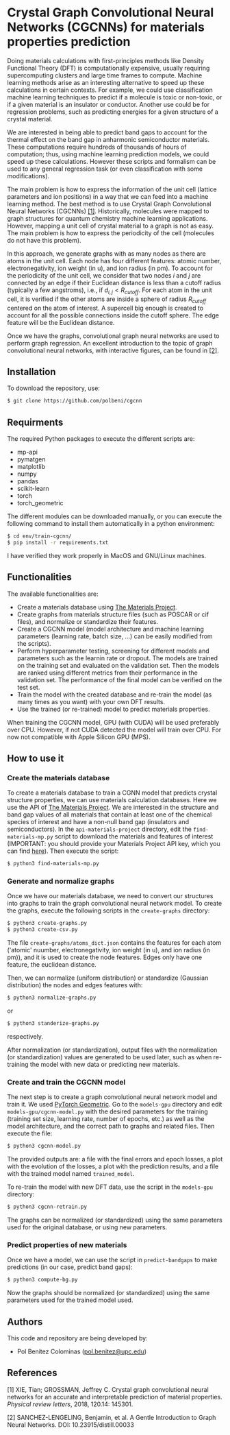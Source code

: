 # Crystal Graph Convolutional Neural Networks (CGCNNs) for materials properties prediction
Doing materials calculations with first-principles methods like Density Functional Theory (DFT) is computationally expensive, usually requiring supercomputing clusters and large time frames to compute. Machine learning methods arise as an interesting alternative to speed up these calculations in certain contexts. For example, we could use classification machine learning techniques to predict if a molecule is toxic or non-toxic, or if a given material is an insulator or conductor. Another use could be for regression problems, such as predicting energies for a given structure of a crystal material.

We are interested in being able to predict band gaps to account for the thermal effect on the band gap in anharmonic semiconductor materials. These computations require hundreds of thousands of hours of computation; thus, using machine learning prediction models, we could speed up these calculations. However these scripts and formalism can be used to any general regression task (or even classification with some modifications).

The main problem is how to express the information of the unit cell (lattice parameters and ion positions) in a way that we can feed into a machine learning method. The best method is to use Crystal Graph Convolutional Neural Networks (CGCNNs) [[1]](#1). Historically, molecules were mapped to graph structures for quantum chemistry machine learning applications. However, mapping a unit cell of crystal material to a graph is not as easy. The main problem is how to express the periodicity of the cell (molecules do not have this problem).

In this approach, we generate graphs with as many nodes as there are atoms in the unit cell. Each node has four different features: atomic number, electronegativity, ion weight (in u), and ion radius (in pm). To account for the periodicity of the unit cell, we consider that two nodes $i$ and $j$ are connected by an edge if their Euclidean distance is less than a cutoff radius (typically a few angstroms), i.e., if $d_{i,j} < R_{cutoff}$. For each atom in the unit cell, it is verified if the other atoms are inside a sphere of radius $R_{cutoff}$ centered on the atom of interest. A supercell big enough is created to account for all the possible connections inside the cutoff sphere. The edge feature will be the Euclidean distance.

Once we have the graphs, convolutional graph neural networks are used to perform graph regression. An excellent introduction to the topic of graph convolutional neural networks, with interactive figures, can be found in [[2]](#2).


## Installation

To download the repository, use:

```bash
$ git clone https://github.com/polbeni/cgcnn
```

## Requirments

The required Python packages to execute the different scripts are:
- mp-api
- pymatgen
- matplotlib
- numpy
- pandas
- scikit-learn
- torch
- torch_geometric

The different modules can be downloaded manually, or you can execute the following command to install them automatically in a python environment:
```bash
$ cd env/train-cgcnn/
$ pip install -r requirements.txt
```
I have verified they work properly in MacOS and GNU/Linux machines.


## Functionalities

The available functionalities are:
- Create a materials database using [The Materials Project](https://next-gen.materialsproject.org/).
- Create graphs from materials structure files (such as POSCAR or cif files), and normalize or standardize their features.
- Create a CGCNN model (model architecture and machine learning parameters (learning rate, batch size, ...) can be easily modified from the scripts).
- Perform hyperparameter testing, screening for different models and parameters such as the learnin rate or dropout. The models are trained on the training set and evaluated on the validation set. Then the models are ranked using different metrics from their performance in the validation set. The performance of the final model can be verified on the test set.
- Train the model with the created database and re-train the model (as many times as you want) with your own DFT results.
- Use the trained (or re-trained) model to predict materials properties.

When training the CGCNN model, GPU (with CUDA) will be used preferably over CPU. However, if not CUDA detected the model will train over CPU. For now not compatible with Apple Silicon GPU (MPS).

## How to use it

### Create the materials database
To create a materials database to train a CGNN model that predicts crystal structure properties, we can use materials calculation databases. Here we use the API of [The Materials Project](https://next-gen.materialsproject.org/). We are interested in the structure and band gap values of all materials that contain at least one of the chemical species of interest and have a non-null band gap (insulators and semiconductors). In the `api-materials-project` directory, edit the `find-materials-mp.py` script to download the materials and features of interest (IMPORTANT: you should provide your Materials Project API key, which you can find [here](https://next-gen.materialsproject.org/api#api-key)). Then execute the script:
```bash
$ python3 find-materials-mp.py
```

### Generate and normalize graphs
Once we have our materials database, we need to convert our structures into graphs to train the graph convolutional neural network model. To create the graphs, execute the following scripts in the `create-graphs` directory:
```bash
$ python3 create-graphs.py
$ python3 create-csv.py
```
The file `create-graphs/atoms_dict.json` contains the features for each atom ('atomic' nuumber, electronegativity, ion weight (in u), and ion radius (in pm)), and it is used to create the node features. Edges only have one feature, the euclidean distance.

Then, we can normalize (uniform distribution) or standardize (Gaussian distribution) the nodes and edges features with:
```bash
$ python3 normalize-graphs.py
```
or
```bash
$ python3 standerize-graphs.py
```
respectively.

After normalization (or standardization), output files with the normalization (or standardization) values are generated to be used later, such as when re-training the model with new data or predicting new materials.

### Create and train the CGCNN model
The next step is to create a graph convolutional neural network model and train it. We used [PyTorch Geometric](https://pytorch-geometric.readthedocs.io/en/latest/). Go to the `models-gpu` directory and edit `models-gpu/cgcnn-model.py` with the desired parameters for the training (training set size, learning rate, number of epochs, etc.) as well as the model architecture, and the correct path to graphs and related files. Then execute the file:
```bash
$ python3 cgcnn-model.py
```
The provided outputs are: a file with the final errors and epoch losses, a plot with the evolution of the losses, a plot with the prediction results, and a file with the trained model named `trained_model`.

To re-train the model with new DFT data, use the script in the `models-gpu` directory:
```bash
$ python3 cgcnn-retrain.py
```
The graphs can be normalized (or standardized) using the same parameters used for the original database, or using new parameters.

### Predict properties of new materials
Once we have a model, we can use the script in `predict-bandgaps` to make predictions (in our case, predict band gaps):
```bash
$ python3 compute-bg.py
```
Now the graphs should be normalized (or standardized) using the same parameters used for the trained model used.

## Authors

This code and repository are being developed by:
- Pol Benítez Colominas (pol.benitez@upc.edu)

## References

<a id="1">[1]</a> 
XIE, Tian; GROSSMAN, Jeffrey C. Crystal graph convolutional neural networks for an accurate and interpretable prediction of material properties. <em>Physical review letters</em>, 2018, 120.14: 145301.

<a id="2">[2]</a> 
SANCHEZ-LENGELING, Benjamin, et al. A Gentle Introduction to Graph Neural Networks. DOI: 10.23915/distill.00033

